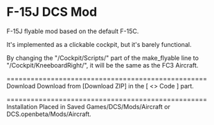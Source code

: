 F-15J DCS Mod
==================================================
F-15J flyable mod based on the default F-15C.

It's implemented as a clickable cockpit, but it's barely functional.

By changing the "/Cockpit/Scripts/" part of the make_flyable line to "/Cockpit/KneeboardRight/", it will be the same as the FC3 Aircraft.

==================================================
Download
Download from [Download ZIP] in the [ <> Code ] part.

==================================================
Installation
Placed in Saved Games/DCS/Mods/Aircraft or DCS.openbeta/Mods/Aircraft.
